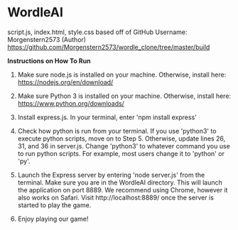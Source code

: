 # WordleAI

script.js, index.html, style.css based off of GitHub Username: Morgenstern2573 (Author)
https://github.com/Morgenstern2573/wordle_clone/tree/master/build

**Instructions on How To Run**
1. Make sure node.js is installed on your machine. Otherwise, install here:
https://nodejs.org/en/download/

2. Make sure Python 3 is installed on your machine. Otherwise, install here:
https://www.python.org/downloads/

3. Install express.js. In your terminal, enter 'npm install express'

4. Check how python is run from your terminal. If you use 'python3' to execute python scripts, move on to Step 5. Otherwise, update lines 26, 31, and 36 in server.js. Change 'python3' to whatever command you use to run python scripts. For example, most users change it to 'python' or 'py'.

5. Launch the Express server by entering 'node server.js' from the terminal. Make sure you are in the WordleAI directory. This will launch the application on port 8889. We recommend using Chrome, however it also works on Safari. Visit http://localhost:8889/ once the server is started to play the game.

6. Enjoy playing our game!
